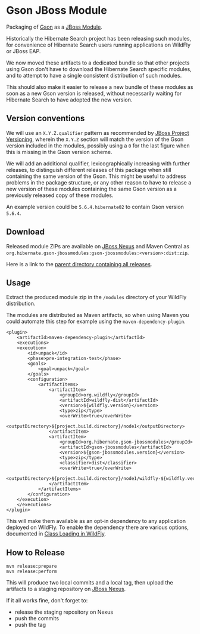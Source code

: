 Gson JBoss Module
=================

Packaging of [Gson](https://github.com/google/gson) as
a [JBoss Module](https://jboss-modules.github.io/jboss-modules/manual/).

Historically the Hibernate Search project has been releasing such modules,
for convenience of Hibernate Search users running applications on WildFly or JBoss EAP.

We now moved these artifacts to a dedicated bundle so that other projects using Gson
don't have to download the Hibernate Search specific modules,
and to attempt to have a single consistent distribution of such modules.

This should also make it easier to release a new bundle of these modules
as soon as a new Gson version is released,
without necessarily waiting for Hibernate Search to have adopted the new version.

## Version conventions

We will use an `X.Y.Z.qualifier` pattern as recommended by
[JBoss Project Versioning](https://developer.jboss.org/wiki/JBossProjectVersioning),
wherein the `X.Y.Z` section will match the version of the Gson version included in the modules,
possibly using a `0` for the last figure when this is missing in the Gson version scheme.

We will add an additional qualifier, lexicographically increasing with further releases,
to distinguish different releases of this package when still containing the same version
of the Gson.
This might be useful to address problems in the package structure, or any other reason to have
to release a new version of these modules containing the same Gson version as a previously
released copy of these modules.

An example version could be `5.6.4.hibernate02` to contain Gson version `5.6.4`.

## Download

Released module ZIPs are available on [JBoss Nexus](https://repository.jboss.org/nexus/index.html#welcome)
and Maven Central as `org.hibernate.gson-jbossmodules:gson-jbossmodules:<version>:dist:zip`.

Here is a link to the [parent directory containing all releases](https://repository.jboss.org/nexus/content/groups/public/org/hibernate/gson-jbossmodules/gson-jbossmodules/).

## Usage

Extract the produced module zip in the `/modules` directory of your WildFly distribution.

The modules are distributed as Maven artifacts, so when using Maven you could automate this step
for example using the `maven-dependency-plugin`.

	<plugin>
	    <artifactId>maven-dependency-plugin</artifactId>
	    <executions>
		<execution>
		    <id>unpack</id>
		    <phase>pre-integration-test</phase>
		    <goals>
		        <goal>unpack</goal>
		    </goals>
		    <configuration>
		        <artifactItems>
		            <artifactItem>
		                <groupId>org.wildfly</groupId>
		                <artifactId>wildfly-dist</artifactId>
		                <version>${wildfly.version}</version>
		                <type>zip</type>
		                <overWrite>true</overWrite>
		                <outputDirectory>${project.build.directory}/node1</outputDirectory>
		            </artifactItem>
		            <artifactItem>
		                <groupId>org.hibernate.gson-jbossmodules</groupId>
		                <artifactId>gson-jbossmodules</artifactId>
		                <version>${gson-jbossmodules.version}</version>
		                <type>zip</type>
		                <classifier>dist</classifier>
		                <overWrite>true</overWrite>
		                <outputDirectory>${project.build.directory}/node1/wildfly-${wildfly.version}/modules</outputDirectory>
		            </artifactItem>
		        </artifactItems>
		    </configuration>
		</execution>
	    </executions>
	</plugin>

This will make them available as an opt-in dependency to any application deployed on WildFly.
To enable the dependency there are various options, documented in
[Class Loading in WildFly](https://docs.jboss.org/author/display/WFLY/Class+Loading+in+WildFly).

## How to Release

    mvn release:prepare
    mvn release:perform

This will produce two local commits and a local tag, then upload the artifacts to a staging repository on [JBoss Nexus](https://repository.jboss.org/nexus/index.html#welcome).

If it all works fine, don't forget to:

 * release the staging repository on Nexus
 * push the commits
 * push the tag

